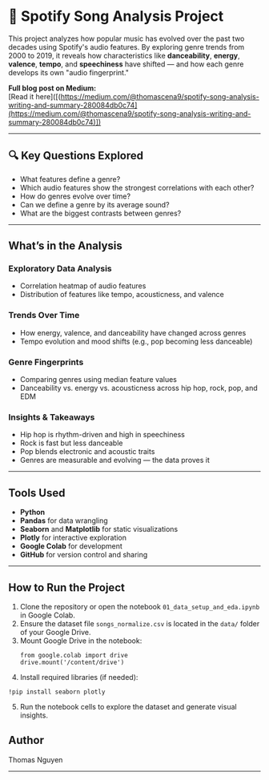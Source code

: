# 🎵 Spotify Song Analysis Project

This project analyzes how popular music has evolved over the past two decades using Spotify's audio features. By exploring genre trends from 2000 to 2019, it reveals how characteristics like **danceability**, **energy**, **valence**, **tempo**, and **speechiness** have shifted — and how each genre develops its own "audio fingerprint."

**Full blog post on Medium:**  
[Read it here]([(https://medium.com/@thomascena9/spotify-song-analysis-writing-and-summary-280084db0c74](https://medium.com/@thomascena9/spotify-song-analysis-writing-and-summary-280084db0c74)])

---

## 🔍 Key Questions Explored

- What features define a genre?
- Which audio features show the strongest correlations with each other?
- How do genres evolve over time?
- Can we define a genre by its average sound?
- What are the biggest contrasts between genres?

---

## What’s in the Analysis

### Exploratory Data Analysis
- Correlation heatmap of audio features
- Distribution of features like tempo, acousticness, and valence

### Trends Over Time
- How energy, valence, and danceability have changed across genres
- Tempo evolution and mood shifts (e.g., pop becoming less danceable)

### Genre Fingerprints
- Comparing genres using median feature values
- Danceability vs. energy vs. acousticness across hip hop, rock, pop, and EDM

### Insights & Takeaways
- Hip hop is rhythm-driven and high in speechiness
- Rock is fast but less danceable
- Pop blends electronic and acoustic traits
- Genres are measurable and evolving — the data proves it

---

## Tools Used

- **Python**
- **Pandas** for data wrangling  
- **Seaborn** and **Matplotlib** for static visualizations  
- **Plotly** for interactive exploration  
- **Google Colab** for development  
- **GitHub** for version control and sharing

---

## How to Run the Project

1. Clone the repository or open the notebook `01_data_setup_and_eda.ipynb` in Google Colab.
2. Ensure the dataset file `songs_normalize.csv` is located in the `data/` folder of your Google Drive.
3. Mount Google Drive in the notebook:
   ```
   from google.colab import drive
   drive.mount('/content/drive')
   ```
4. Install required libraries (if needed):

  ```
  !pip install seaborn plotly
  ```
5. Run the notebook cells to explore the dataset and generate visual insights.

## Author
Thomas Nguyen

---

